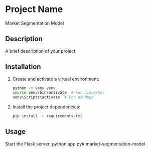 # Project Name
Market Segmentation Model

## Description
A brief description of your project.

## Installation
1. Create and activate a virtual environment:
    ```bash
    python -m venv venv
    source venv/bin/activate  # For Linux/Mac
    venv\Scripts\activate  # For Windows
    ```

2. Install the project dependencies:
    ```bash
    pip install -r requirements.txt
    ```

## Usage
Start the Flask server:
python app.py# market-segmentation-model
